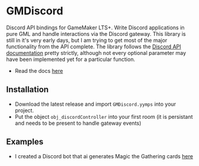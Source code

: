# GMDiscord
 Discord API bindings for GameMaker LTS+. Write Discord applications in pure GML and handle interactions via the Discord gateway. This library is still in it's very early days, but I am trying to get most of the major functionality from the API complete. 
 The library follows the [Discord API documentation](https://discord.com/developers/docs/intro) pretty strictly, although not every optional parameter may have been implemented yet for a particular function.
 - Read the docs [here](https://github.com/chesrowe/GMDiscord/wiki/discordBot())
 
## Installation 
- Download the latest release and import `GMDiscord.yymps` into your project.
- Put the object `obj_discordController` into your first room (it is persistant and needs to be present to handle gateway events)

## Examples
- I created a Discord bot that ai generates Magic the Gathering cards [here](https://github.com/chesrowe/MTG-AI) 
